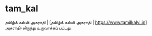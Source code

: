 # tam_kal
தமிழ்க் கல்வி அகராதி | [தமிழ்க் கல்வி அகராதி | https://www.tamilkalvi.in] அகராதி-லிருந்து உருவாக்கப் பட்டது.
